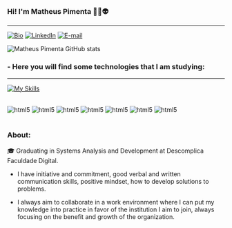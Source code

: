 ### Hi! I'm Matheus Pimenta 🖖🏼👽
---
[![Bio](https://img.shields.io/badge/website-000000?style=for-the-badge&logo=About.me&logoColor=white)](https://bio.site/mthpmt)
[![LinkedIn](https://img.shields.io/badge/LinkedIn-0077B5?style=for-the-badge&logo=linkedin&logoColor=white)](https://www.linkedin.com/in/matheus-pimenta-807127242/)
[![E-mail](https://img.shields.io/badge/Gmail-D14836?style=for-the-badge&logo=gmail&logoColor=white)](mailto:dev.mthpmt@gmail.com)

![Matheus Pimenta GitHub stats](https://github-readme-stats.vercel.app/api?username=mthpmt&show_icons=true&theme=cobalt)

### - Here you will find some technologies that I am studying:
---
[![My Skills](https://skillicons.dev/icons?i=html,css,js,java,spring,mongodb,aws)](https://skillicons.dev)

<div style="display: inline_block"><br/>
  <img align="center" alt="html5" src="https://img.shields.io/badge/HTML5-E34F26?style=for-the-badge&logo=html5&logoColor=white" />
  <img align="center" alt="html5" src="https://img.shields.io/badge/CSS3-1572B6?style=for-the-badge&logo=css3&logoColor=white" />
  <img align="center" alt="html5" src="https://img.shields.io/badge/JavaScript-F7DF1E?style=for-the-badge&logo=javascript&logoColor=black" />
  <img align="center" alt="html5" src="https://img.shields.io/badge/Java-ED8B00?style=for-the-badge&logo=openjdk&logoColor=white" />
  <img align="center" alt="html5" src="https://img.shields.io/badge/Spring-6DB33F?style=for-the-badge&logo=spring&logoColor=white" />
  <img align="center" alt="html5" src="https://img.shields.io/badge/MongoDB-4EA94B?style=for-the-badge&logo=mongodb&logoColor=white" />
  <img align="center" alt="html5" src="https://img.shields.io/badge/Amazon_AWS-FF9900?style=for-the-badge&logo=amazonaws&logoColor=white" />
</div><br/>

### About:

🎓 Graduating in Systems Analysis and Development at Descomplica Faculdade Digital.

- I have initiative and commitment, good verbal and written communication skills, positive mindset, how to develop solutions to problems.

- I always aim to collaborate in a work environment where I can put my knowledge into practice in favor of the institution I aim to join, always focusing on the benefit and growth of the organization.
